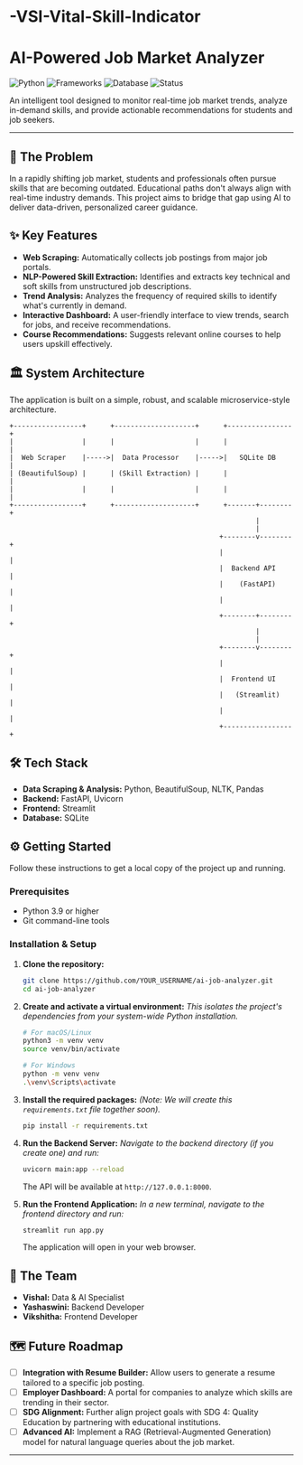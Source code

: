 # -VSI-Vital-Skill-Indicator
# AI-Powered Job Market Analyzer

![Python](https://img.shields.io/badge/Python-3.9%2B-blue?style=for-the-badge&logo=python)
![Frameworks](https://img.shields.io/badge/FastAPI%20%7C%20Streamlit-green?style=for-the-badge)
![Database](https://img.shields.io/badge/SQLite-blueviolet?style=for-the-badge&logo=sqlite)
![Status](https://img.shields.io/badge/Status-In%20Development-orange?style=for-the-badge)

An intelligent tool designed to monitor real-time job market trends, analyze in-demand skills, and provide actionable recommendations for students and job seekers.

---

## 🚀 The Problem

In a rapidly shifting job market, students and professionals often pursue skills that are becoming outdated. Educational paths don't always align with real-time industry demands. This project aims to bridge that gap using AI to deliver data-driven, personalized career guidance.

## ✨ Key Features

- **Web Scraping:** Automatically collects job postings from major job portals.
- **NLP-Powered Skill Extraction:** Identifies and extracts key technical and soft skills from unstructured job descriptions.
- **Trend Analysis:** Analyzes the frequency of required skills to identify what's currently in demand.
- **Interactive Dashboard:** A user-friendly interface to view trends, search for jobs, and receive recommendations.
- **Course Recommendations:** Suggests relevant online courses to help users upskill effectively.

## 🏛️ System Architecture

The application is built on a simple, robust, and scalable microservice-style architecture.

```
+-----------------+      +--------------------+      +----------------+
|                 |      |                    |      |                |
|  Web Scraper    |----->|  Data Processor    |----->|   SQLite DB    |
| (BeautifulSoup) |      | (Skill Extraction) |      |                |
|                 |      |                    |      |                |
+-----------------+      +--------------------+      +-------+--------+
                                                             |
                                                             |
                                                    +--------v--------+
                                                    |                 |
                                                    |  Backend API    |
                                                    |    (FastAPI)    |
                                                    |                 |
                                                    +--------+--------+
                                                             |
                                                             |
                                                    +--------v--------+
                                                    |                 |
                                                    |  Frontend UI    |
                                                    |   (Streamlit)   |
                                                    |                 |
                                                    +-----------------+
```

## 🛠️ Tech Stack

- **Data Scraping & Analysis:** Python, BeautifulSoup, NLTK, Pandas
- **Backend:** FastAPI, Uvicorn
- **Frontend:** Streamlit
- **Database:** SQLite

## ⚙️ Getting Started

Follow these instructions to get a local copy of the project up and running.

### Prerequisites

- Python 3.9 or higher
- Git command-line tools

### Installation & Setup

1.  **Clone the repository:**
    ```sh
    git clone https://github.com/YOUR_USERNAME/ai-job-analyzer.git
    cd ai-job-analyzer
    ```

2.  **Create and activate a virtual environment:**
    *This isolates the project's dependencies from your system-wide Python installation.*
    ```sh
    # For macOS/Linux
    python3 -m venv venv
    source venv/bin/activate

    # For Windows
    python -m venv venv
    .\venv\Scripts\activate
    ```

3.  **Install the required packages:**
    *(Note: We will create this `requirements.txt` file together soon).*
    ```sh
    pip install -r requirements.txt
    ```

4.  **Run the Backend Server:**
    *Navigate to the backend directory (if you create one) and run:*
    ```sh
    uvicorn main:app --reload
    ```
    The API will be available at `http://127.0.0.1:8000`.

5.  **Run the Frontend Application:**
    *In a new terminal, navigate to the frontend directory and run:*
    ```sh
    streamlit run app.py
    ```
    The application will open in your web browser.

## 👥 The Team

- **Vishal:** Data & AI Specialist
- **Yashaswini:** Backend Developer
- **Vikshitha:** Frontend Developer

## 🗺️ Future Roadmap

- [ ] **Integration with Resume Builder:** Allow users to generate a resume tailored to a specific job posting.
- [ ] **Employer Dashboard:** A portal for companies to analyze which skills are trending in their sector.
- [ ] **SDG Alignment:** Further align project goals with SDG 4: Quality Education by partnering with educational institutions.
- [ ] **Advanced AI:** Implement a RAG (Retrieval-Augmented Generation) model for natural language queries about the job market.

---
